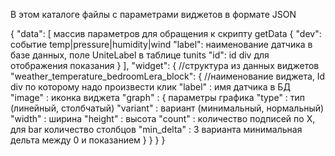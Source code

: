 В этом каталоге файлы с параметрами виджетов в формате JSON

{
"data": [ массив параметров для обращения к скрипту getData 
    {
        "dev": событие temp|pressure|humidity|wind
        "label": наименование датчика в базе данных, поле UniteLabel в таблице tunits
        "id": id div для отображения показания 
    }
],
"widget": { //структура из данных виджетов
    "weather_temperature_bedroomLera_block": { //наименование виджета, Id div по которому надо произвести клик
        "label" : имя датчика в БД
        "image" : иконка виджета
        "graph" : { параметры графика
            "type" : тип (линейный, столбчатый)
            "variant" : вариант (минимальный, нормальный)
            "width" : ширина
            "height" : высота
            "count" : количество подписей по X, для bar количество столбцов
            "min_delta" : 3 варианта минимальная дельта между 0 и показанием
        }
    }
}
}
